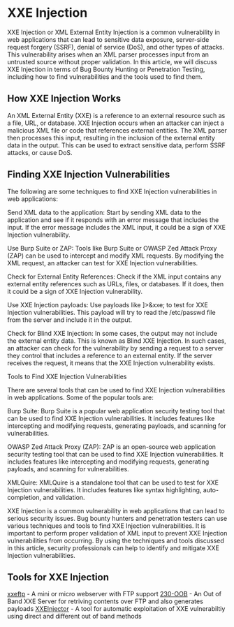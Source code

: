 # XXE Injection

XXE Injection or XML External Entity Injection is a common vulnerability in web applications that can lead to sensitive data exposure, server-side request forgery (SSRF), denial of service (DoS), and other types of attacks. This vulnerability arises when an XML parser processes input from an untrusted source without proper validation. In this article, we will discuss XXE Injection in terms of Bug Bounty Hunting or Penetration Testing, including how to find vulnerabilities and the tools used to find them.

## How XXE Injection Works

An XML External Entity (XXE) is a reference to an external resource such as a file, URL, or database. XXE Injection occurs when an attacker can inject a malicious XML file or code that references external entities. The XML parser then processes this input, resulting in the inclusion of the external entity data in the output. This can be used to extract sensitive data, perform SSRF attacks, or cause DoS.

## Finding XXE Injection Vulnerabilities

The following are some techniques to find XXE Injection vulnerabilities in web applications:

Send XML data to the application: Start by sending XML data to the application and see if it responds with an error message that includes the input. If the error message includes the XML input, it could be a sign of XXE Injection vulnerability.

Use Burp Suite or ZAP: Tools like Burp Suite or OWASP Zed Attack Proxy (ZAP) can be used to intercept and modify XML requests. By modifying the XML request, an attacker can test for XXE Injection vulnerabilities.

Check for External Entity References: Check if the XML input contains any external entity references such as URLs, files, or databases. If it does, then it could be a sign of XXE Injection vulnerability.

Use XXE Injection payloads: Use payloads like <!DOCTYPE foo [<!ENTITY xxe SYSTEM "file:///etc/passwd">]><foo>&xxe;</foo> to test for XXE Injection vulnerabilities. This payload will try to read the /etc/passwd file from the server and include it in the output.

Check for Blind XXE Injection: In some cases, the output may not include the external entity data. This is known as Blind XXE Injection. In such cases, an attacker can check for the vulnerability by sending a request to a server they control that includes a reference to an external entity. If the server receives the request, it means that the XXE Injection vulnerability exists.

Tools to Find XXE Injection Vulnerabilities

There are several tools that can be used to find XXE Injection vulnerabilities in web applications. Some of the popular tools are:

Burp Suite: Burp Suite is a popular web application security testing tool that can be used to find XXE Injection vulnerabilities. It includes features like intercepting and modifying requests, generating payloads, and scanning for vulnerabilities.

OWASP Zed Attack Proxy (ZAP): ZAP is an open-source web application security testing tool that can be used to find XXE Injection vulnerabilities. It includes features like intercepting and modifying requests, generating payloads, and scanning for vulnerabilities.

XMLQuire: XMLQuire is a standalone tool that can be used to test for XXE Injection vulnerabilities. It includes features like syntax highlighting, auto-completion, and validation.

XXE Injection is a common vulnerability in web applications that can lead to serious security issues. Bug bounty hunters and penetration testers can use various techniques and tools to find XXE Injection vulnerabilities. It is important to perform proper validation of XML input to prevent XXE Injection vulnerabilities from occurring. By using the techniques and tools discussed in this article, security professionals can help to identify and mitigate XXE Injection vulnerabilities.


## Tools for XXE Injection
[xxeftp](https://github.com/staaldraad/xxeserv) - A mini or micro webserver with FTP support
[230-OOB](https://github.com/lc/230-OOB) - An Out of Band XXE Server for retriving contents over FTP and also generates payloads
[XXEInjector](https://github.com/enjoiz/XXEinjector) - A tool for automatic exploitation of XXE vulnerabiltiy using direct and different out of band methods